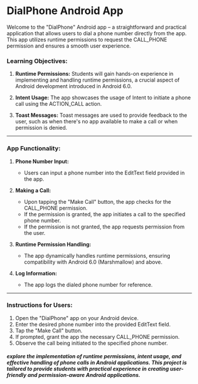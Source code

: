 # DialPhone Android App

Welcome to the "DialPhone" Android app – a straightforward and practical application that allows users to dial a phone number directly from the app. This app utilizes runtime permissions to request the CALL_PHONE permission and ensures a smooth user experience.


### Learning Objectives:

1. **Runtime Permissions:** Students will gain hands-on experience in implementing and handling runtime permissions, a crucial aspect of Android development introduced in Android 6.0.

2. **Intent Usage:** The app showcases the usage of Intent to initiate a phone call using the ACTION_CALL action.

3. **Toast Messages:** Toast messages are used to provide feedback to the user, such as when there's no app available to make a call or when permission is denied.

***
### App Functionality:

1. **Phone Number Input:**
   - Users can input a phone number into the EditText field provided in the app.

2. **Making a Call:**
   - Upon tapping the "Make Call" button, the app checks for the CALL_PHONE permission.
   - If the permission is granted, the app initiates a call to the specified phone number.
   - If the permission is not granted, the app requests permission from the user.

3. **Runtime Permission Handling:**
   - The app dynamically handles runtime permissions, ensuring compatibility with Android 6.0 (Marshmallow) and above.

4. **Log Information:**
   - The app logs the dialed phone number for reference.

***
### Instructions for Users:

1. Open the "DialPhone" app on your Android device.
2. Enter the desired phone number into the provided EditText field.
3. Tap the "Make Call" button.
4. If prompted, grant the app the necessary CALL_PHONE permission.
5. Observe the call being initiated to the specified phone number.

##### explore the implementation of runtime permissions, intent usage, and effective handling of phone calls in Android applications. This project is tailored to provide students with practical experience in creating user-friendly and permission-aware Android applications.